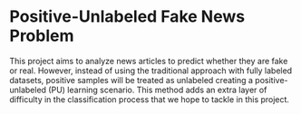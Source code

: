 # Positive-Unlabeled Fake News Problem
This project aims to analyze news articles to predict whether they are fake or real. However, instead of using the traditional approach with fully labeled datasets, positive samples will be treated as unlabeled creating a positive-unlabeled (PU) learning scenario. This method adds an extra layer of difficulty in the classification process that we hope to tackle in this project.
